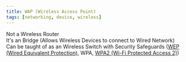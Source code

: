 ```yaml
---
title: WAP (Wireless Access Point)
tags: [networking, device, wireless]
---
```


Not a Wireless Router  
It's an Bridge (Allows Wireless Devices to connect to Wired Network)  
Can be taught of as an Wireless Switch with Security Safeguards ([WEP (Wired Equivalent Protection)](../../Information%20Security/Network%20Hacking/WEP%20%28Wired%20Equivalent%20Protection%29.md), WPA, [WPA2 (Wi-Fi Protected Access 2)](../Wireless%20Networking/WPA2%20%28Wi-Fi%20Protected%20Access%202%29.md))